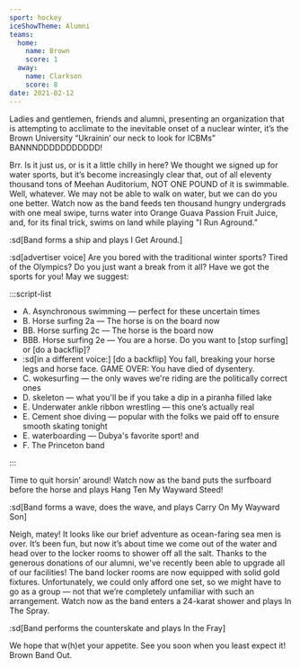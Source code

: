 ```yaml
---
sport: hockey
iceShowTheme: Alumni
teams:
  home:
    name: Brown
    score: 1
  away:
    name: Clarkson
    score: 8
date: 2021-02-12
---
```


Ladies and gentlemen, friends and alumni, presenting an organization that is attempting to acclimate to the inevitable onset of a nuclear winter, it’s the Brown University “Ukrainin’ our neck to look for ICBMs” BANNNDDDDDDDDDDD!

Brr. Is it just us, or is it a little chilly in here? We thought we signed up for water sports, but it’s become increasingly clear that, out of all eleventy thousand tons of Meehan Auditorium, NOT ONE POUND of it is swimmable. Well, whatever. We may not be able to walk on water, but we can do you one better. Watch now as the band feeds ten thousand hungry undergrads with one meal swipe, turns water into Orange Guava Passion Fruit Juice, and, for its final trick, swims on land while playing "I Run Aground.”

:sd[Band forms a ship and plays I Get Around.]

:sd[advertiser voice] Are you bored with the traditional winter sports? Tired of the Olympics? Do you just want a break from it all? Have we got the sports for you! May we suggest:

:::script-list

- A. Asynchronous swimming — perfect for these uncertain times
- B. Horse surfing 2a — The horse is on the board now
- BB. Horse surfing 2c — The horse is the board now
- BBB. Horse surfing 2e — You are a horse. Do you want to [stop surfing] or [do a backflip]?
- :sd[in a different voice:] [do a backflip] You fall, breaking your horse legs and horse face. GAME OVER: You have died of dysentery.
- C. wokesurfing — the only waves we're riding are the politically correct ones
- D. skeleton — what you'll be if you take a dip in a piranha filled lake
- E. Underwater ankle ribbon wrestling — this one’s actually real
- E. Cement shoe diving — popular with the folks we paid off to ensure smooth skating tonight
- E. waterboarding — Dubya's favorite sport! and
- F. The Princeton band

:::

Time to quit horsin’ around! Watch now as the band puts the surfboard before the horse and plays Hang Ten My Wayward Steed!

:sd[Band forms a wave, does the wave, and plays Carry On My Wayward Son]

Neigh, matey! It looks like our brief adventure as ocean-faring sea men is over. It’s been fun, but now it’s about time we come out of the water and head over to the locker rooms to shower off all the salt. Thanks to the generous donations of our alumni, we've recently been able to upgrade all of our facilities! The band locker rooms are now equipped with solid gold fixtures. Unfortunately, we could only afford one set, so we might have to go as a group — not that we’re completely unfamiliar with such an arrangement. Watch now as the band enters a 24-karat shower and plays In The Spray.

:sd[Band performs the counterskate and plays In the Fray]

We hope that w(h)et your appetite. See you soon when you least expect it! Brown Band Out.
